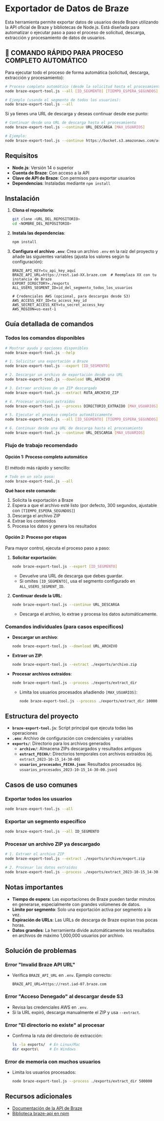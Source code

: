 # Exportador de Datos de Braze

Esta herramienta permite exportar datos de usuarios desde Braze utilizando la API oficial de Braze y bibliotecas de Node.js. Está diseñada para automatizar o ejecutar paso a paso el proceso de solicitud, descarga, extracción y procesamiento de datos de usuarios.

## 🔴 COMANDO RÁPIDO PARA PROCESO COMPLETO AUTOMÁTICO

Para ejecutar todo el proceso de forma automática (solicitud, descarga, extracción y procesamiento):

```bash
# Proceso completo automático (desde la solicitud hasta el procesamiento)
node braze-export-tool.js --all [ID_SEGMENTO] [TIEMPO_ESPERA_SEGUNDOS]

# Ejemplo (usando el segmento de todos los usuarios):
node braze-export-tool.js --all
```

Si ya tienes una URL de descarga y deseas continuar desde ese punto:

```bash
# Continuar desde una URL de descarga hasta el procesamiento
node braze-export-tool.js --continue URL_DESCARGA [MAX_USUARIOS]

# Ejemplo:
node braze-export-tool.js --continue https://bucket.s3.amazonaws.com/archivo.zip 10000
```

## Requisitos

- **Node.js**: Versión 14 o superior
- **Cuenta de Braze**: Con acceso a la API
- **Clave de API de Braze**: Con permisos para exportar usuarios
- **Dependencias**: Instaladas mediante `npm install`

## Instalación

1. **Clona el repositorio**:
   ```bash
   git clone <URL_DEL_REPOSITORIO>
   cd <NOMBRE_DEL_REPOSITORIO>
   ```

2. **Instala las dependencias**:
   ```bash
   npm install
   ```

3. **Configura el archivo `.env`**:
   Crea un archivo `.env` en la raíz del proyecto y añade las siguientes variables (ajusta los valores según tu configuración):

   ```
   BRAZE_API_KEY=tu_api_key_aquí
   BRAZE_API_URL=https://rest.iad-XX.braze.com  # Reemplaza XX con tu instancia de Braze
   EXPORT_DIRECTORY=./exports
   ALL_USERS_SEGMENT_ID=id_del_segmento_todos_los_usuarios

   # Credenciales AWS (opcional, para descargas desde S3)
   AWS_ACCESS_KEY_ID=tu_access_key_id
   AWS_SECRET_ACCESS_KEY=tu_secret_access_key
   AWS_REGION=us-east-1
   ```

## Guía detallada de comandos

### Todos los comandos disponibles

```bash
# Mostrar ayuda y opciones disponibles
node braze-export-tool.js --help

# 1. Solicitar una exportación a Braze
node braze-export-tool.js --export [ID_SEGMENTO]

# 2. Descargar un archivo de exportación desde una URL
node braze-export-tool.js --download URL_ARCHIVO

# 3. Extraer archivos de un ZIP descargado
node braze-export-tool.js --extract RUTA_ARCHIVO_ZIP

# 4. Procesar archivos extraídos
node braze-export-tool.js --process DIRECTORIO_EXTRAIDO [MAX_USUARIOS]

# 5. Ejecutar el proceso completo automáticamente
node braze-export-tool.js --all [ID_SEGMENTO] [TIEMPO_ESPERA_SEGUNDOS]

# 6. Continuar desde una URL de descarga hasta el procesamiento
node braze-export-tool.js --continue URL_DESCARGA [MAX_USUARIOS]
```

### Flujo de trabajo recomendado

#### Opción 1: Proceso completo automático

El método más rápido y sencillo:

```bash
# Todo en un solo paso:
node braze-export-tool.js --all
```

**Qué hace este comando**:
1. Solicita la exportación a Braze
2. Espera a que el archivo esté listo (por defecto, 300 segundos, ajustable con `[TIEMPO_ESPERA_SEGUNDOS]`)
3. Descarga el archivo ZIP
4. Extrae los contenidos
5. Procesa los datos y genera los resultados

#### Opción 2: Proceso por etapas

Para mayor control, ejecuta el proceso paso a paso:

1. **Solicitar exportación**:
   ```bash
   node braze-export-tool.js --export [ID_SEGMENTO]
   ```
   - Devuelve una URL de descarga que debes guardar.
   - Si omites `[ID_SEGMENTO]`, usa el segmento configurado en `ALL_USERS_SEGMENT_ID`.

2. **Continuar desde la URL**:
   ```bash
   node braze-export-tool.js --continue URL_DESCARGA
   ```
   - Descarga el archivo, lo extrae y procesa los datos automáticamente.

### Comandos individuales (para casos específicos)

- **Descargar un archivo**:
  ```bash
  node braze-export-tool.js --download URL_ARCHIVO
  ```

- **Extraer un ZIP**:
  ```bash
  node braze-export-tool.js --extract ./exports/archivo.zip
  ```

- **Procesar archivos extraídos**:
  ```bash
  node braze-export-tool.js --process ./exports/extract_dir
  ```
  - Limita los usuarios procesados añadiendo `[MAX_USUARIOS]`:
    ```bash
    node braze-export-tool.js --process ./exports/extract_dir 10000
    ```

## Estructura del proyecto

- **`braze-export-tool.js`**: Script principal que ejecuta todas las operaciones
- **`.env`**: Archivo de configuración con credenciales y variables
- **`exports/`**: Directorio para los archivos generados
  - **`archive/`**: Almacena ZIPs descargados y resultados antiguos
  - **`extract_FECHA/`**: Directorios temporales con archivos extraídos (ej. `extract_2023-10-15_14-30-00`)
  - **`usuarios_procesados_FECHA.json`**: Resultados procesados (ej. `usuarios_procesados_2023-10-15_14-30-00.json`)

## Casos de uso comunes

### Exportar todos los usuarios

```bash
node braze-export-tool.js --all
```

### Exportar un segmento específico

```bash
node braze-export-tool.js --all ID_SEGMENTO
```

### Procesar un archivo ZIP ya descargado

```bash
# 1. Extraer el archivo ZIP
node braze-export-tool.js --extract ./exports/archive/export.zip

# 2. Procesar los datos extraídos
node braze-export-tool.js --process ./exports/extract_2023-10-15_14-30-00
```

## Notas importantes

- **Tiempo de espera**: Las exportaciones de Braze pueden tardar minutos en generarse, especialmente con grandes volúmenes de datos.
- **Límite por segmento**: Solo una exportación activa por segmento a la vez.
- **Expiración de URLs**: Las URLs de descarga de Braze expiran tras pocas horas.
- **Datos grandes**: La herramienta divide automáticamente los resultados en archivos de máximo 1,000,000 usuarios por archivo.

## Solución de problemas

### Error "Invalid Braze API URL"
- Verifica `BRAZE_API_URL` en `.env`. Ejemplo correcto:
  ```
  BRAZE_API_URL=https://rest.iad-07.braze.com
  ```

### Error "Acceso Denegado" al descargar desde S3
- Revisa las credenciales AWS en `.env`.
- Si la URL expiró, descarga manualmente el ZIP y usa `--extract`.

### Error "El directorio no existe" al procesar
- Confirma la ruta del directorio de extracción:
  ```bash
  ls -la exports/  # En Linux/Mac
  dir exports\     # En Windows
  ```

### Error de memoria con muchos usuarios
- Limita los usuarios procesados:
  ```bash
  node braze-export-tool.js --process ./exports/extract_dir 500000
  ```

## Recursos adicionales

- [Documentación de la API de Braze](https://www.braze.com/docs/api/basics/)
- [Biblioteca braze-api en npm](https://www.npmjs.com/package/braze-api)